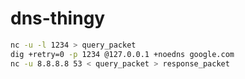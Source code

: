 # dns-thingy

```sh
nc -u -l 1234 > query_packet
dig +retry=0 -p 1234 @127.0.0.1 +noedns google.com
nc -u 8.8.8.8 53 < query_packet > response_packet
```
